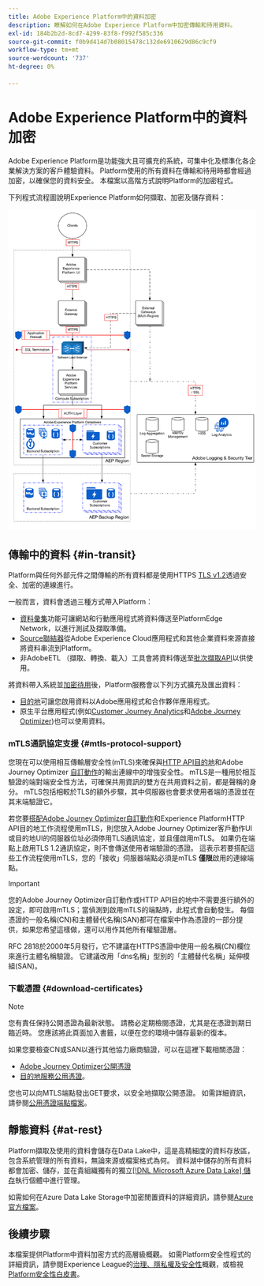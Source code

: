 ```yaml
---
title: Adobe Experience Platform中的資料加密
description: 瞭解如何在Adobe Experience Platform中加密傳輸和待用資料。
exl-id: 184b2b2d-8cd7-4299-83f8-f992f585c336
source-git-commit: f0b9d414d7b08015478c132de6910629d86c9cf9
workflow-type: tm+mt
source-wordcount: '737'
ht-degree: 0%

---
```


# Adobe Experience Platform中的資料加密

Adobe Experience Platform是功能強大且可擴充的系統，可集中化及標準化各企業解決方案的客戶體驗資料。 Platform使用的所有資料在傳輸和待用時都會經過加密，以確保您的資料安全。 本檔案以高階方式說明Platform的加密程式。

下列程式流程圖說明Experience Platform如何擷取、加密及儲存資料：

![說明資料如何由Experience Platform擷取、加密及持續存在的圖表。](../images/governance-privacy-security/encryption/flow.png)

## 傳輸中的資料 {#in-transit}

Platform與任何外部元件之間傳輸的所有資料都是使用HTTPS [TLS v1.2](https://datatracker.ietf.org/doc/html/rfc5246)透過安全、加密的連線進行。

一般而言，資料會透過三種方式帶入Platform：

- [資料彙集](../../collection/home.md)功能可讓網站和行動應用程式將資料傳送至PlatformEdge Network，以進行測試及擷取準備。
- [Source聯結器](../../sources/home.md)從Adobe Experience Cloud應用程式和其他企業資料來源直接將資料串流到Platform。
- 非AdobeETL （擷取、轉換、載入）工具會將資料傳送至[批次擷取API](../../ingestion/batch-ingestion/overview.md)以供使用。

將資料帶入系統並[加密待用](#at-rest)後，Platform服務會以下列方式擴充及匯出資料：

- [目的地](../../destinations/home.md)可讓您啟用資料以Adobe應用程式和合作夥伴應用程式。
- 原生平台應用程式(例如[Customer Journey Analytics](https://experienceleague.adobe.com/docs/analytics-platform/using/cja-overview/cja-overview.html?lang=zh-Hant)和[Adobe Journey Optimizer](https://experienceleague.adobe.com/zh-hant/docs/journey-optimizer/using/ajo-home))也可以使用資料。

### mTLS通訊協定支援 {#mtls-protocol-support}

您現在可以使用相互傳輸層安全性(mTLS)來確保與[HTTP API目的地](../../destinations/catalog/streaming/http-destination.md)和Adobe Journey Optimizer [自訂動作](https://experienceleague.adobe.com/en/docs/journey-optimizer/using/orchestrate-journeys/about-journey-building/using-custom-actions)的輸出連線中的增強安全性。 mTLS是一種用於相互驗證的端對端安全性方法，可確保共用資訊的雙方在共用資料之前，都是聲稱的身分。 mTLS包括相較於TLS的額外步驟，其中伺服器也會要求使用者端的憑證並在其末端驗證它。

若您要[搭配Adobe Journey Optimizer自訂動作](https://experienceleague.adobe.com/zh-hant/docs/journey-optimizer/using/configuration/configure-journeys/action-journeys/about-custom-action-configuration)和Experience PlatformHTTP API目的地工作流程使用mTLS，則您放入Adobe Journey Optimizer客戶動作UI或目的地UI的伺服器位址必須停用TLS通訊協定，並且僅啟用mTLS。 如果仍在端點上啟用TLS 1.2通訊協定，則不會傳送使用者端驗證的憑證。 這表示若要搭配這些工作流程使用mTLS，您的「接收」伺服器端點必須是mTLS **僅限**&#x200B;啟用的連線端點。

>[!IMPORTANT]
>
>您的Adobe Journey Optimizer自訂動作或HTTP API目的地中不需要進行額外的設定，即可啟用mTLS；當偵測到啟用mTLS的端點時，此程式會自動發生。 每個憑證的一般名稱(CN)和主體替代名稱(SAN)都可在檔案中作為憑證的一部分提供，如果您希望這樣做，還可以用作其他所有權驗證層。
>
>RFC 2818於2000年5月發行，它不建議在HTTPS憑證中使用一般名稱(CN)欄位來進行主體名稱驗證。 它建議改用「dns名稱」型別的「主體替代名稱」延伸模組(SAN)。

### 下載憑證 {#download-certificates}

>[!NOTE]
>
>您有責任保持公開憑證為最新狀態。 請務必定期檢閱憑證，尤其是在憑證到期日臨近時。 您應該將此頁面加入書籤，以便在您的環境中儲存最新的復本。

如果您要檢查CN或SAN以進行其他協力廠商驗證，可以在這裡下載相關憑證：

- [Adobe Journey Optimizer公開憑證](../images/governance-privacy-security/encryption/AJO-public-certificate.pem)
- [目的地服務公用憑證](../images/governance-privacy-security/encryption/destinations-public-cert.pem)。

您也可以向MTLS端點發出GET要求，以安全地擷取公開憑證。 如需詳細資訊，請參閱[公用憑證端點檔案](../../data-governance/mtls-api/public-certificate-endpoint.md)。

## 靜態資料 {#at-rest}

Platform擷取及使用的資料會儲存在Data Lake中，這是高精細度的資料存放區，包含系統管理的所有資料，無論來源或檔案格式為何。 資料湖中儲存的所有資料都會加密、儲存，並在貴組織獨有的獨立[[!DNL Microsoft Azure Data Lake] 儲存](https://docs.microsoft.com/en-us/azure/storage/blobs/data-lake-storage-introduction)執行個體中進行管理。

如需如何在Azure Data Lake Storage中加密閒置資料的詳細資訊，請參閱[Azure官方檔案](https://learn.microsoft.com/en-us/azure/storage/common/storage-service-encryption)。

## 後續步驟

本檔案提供Platform中資料加密方式的高層級概觀。 如需Platform安全性程式的詳細資訊，請參閱Experience League的[治理、隱私權及安全性](./overview.md)概觀，或檢視[Platform安全性白皮書](https://www.adobe.com/content/dam/cc/en/security/pdfs/AEP_SecurityOverview.pdf)。
